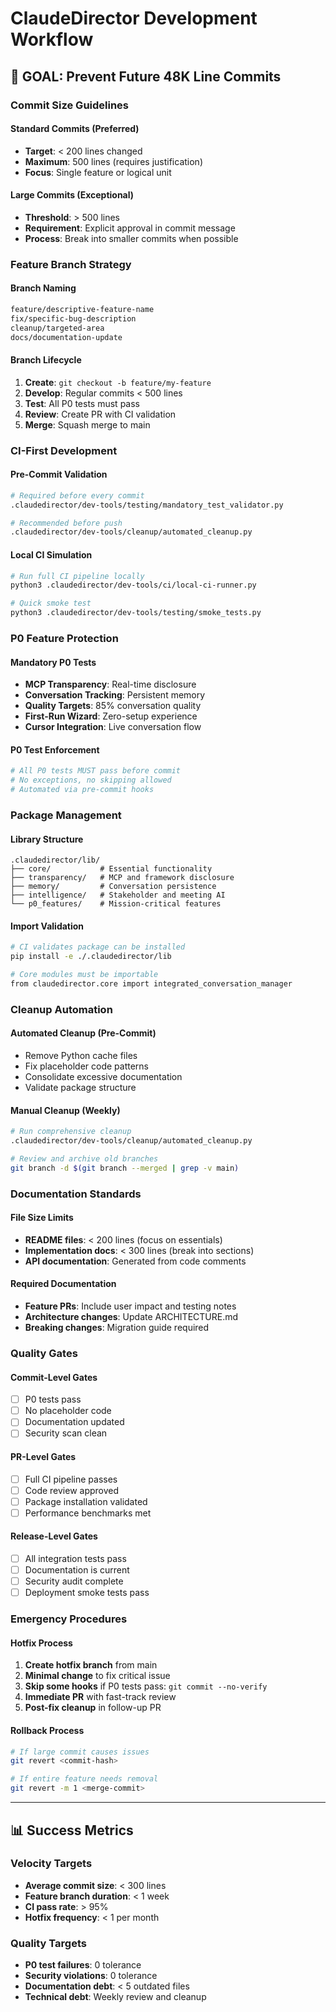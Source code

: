 # ClaudeDirector Development Workflow

## 🎯 **GOAL: Prevent Future 48K Line Commits**

### **Commit Size Guidelines**

#### **Standard Commits (Preferred)**
- **Target**: < 200 lines changed
- **Maximum**: 500 lines (requires justification)
- **Focus**: Single feature or logical unit

#### **Large Commits (Exceptional)**
- **Threshold**: > 500 lines
- **Requirement**: Explicit approval in commit message
- **Process**: Break into smaller commits when possible

### **Feature Branch Strategy**

#### **Branch Naming**
```bash
feature/descriptive-feature-name
fix/specific-bug-description
cleanup/targeted-area
docs/documentation-update
```

#### **Branch Lifecycle**
1. **Create**: `git checkout -b feature/my-feature`
2. **Develop**: Regular commits < 500 lines
3. **Test**: All P0 tests must pass
4. **Review**: Create PR with CI validation
5. **Merge**: Squash merge to main

### **CI-First Development**

#### **Pre-Commit Validation**
```bash
# Required before every commit
.claudedirector/dev-tools/testing/mandatory_test_validator.py

# Recommended before push
.claudedirector/dev-tools/cleanup/automated_cleanup.py
```

#### **Local CI Simulation**
```bash
# Run full CI pipeline locally
python3 .claudedirector/dev-tools/ci/local-ci-runner.py

# Quick smoke test
python3 .claudedirector/dev-tools/testing/smoke_tests.py
```

### **P0 Feature Protection**

#### **Mandatory P0 Tests**
- **MCP Transparency**: Real-time disclosure
- **Conversation Tracking**: Persistent memory
- **Quality Targets**: 85% conversation quality
- **First-Run Wizard**: Zero-setup experience
- **Cursor Integration**: Live conversation flow

#### **P0 Test Enforcement**
```bash
# All P0 tests MUST pass before commit
# No exceptions, no skipping allowed
# Automated via pre-commit hooks
```

### **Package Management**

#### **Library Structure**
```
.claudedirector/lib/
├── core/           # Essential functionality
├── transparency/   # MCP and framework disclosure
├── memory/         # Conversation persistence
├── intelligence/   # Stakeholder and meeting AI
└── p0_features/    # Mission-critical features
```

#### **Import Validation**
```bash
# CI validates package can be installed
pip install -e ./.claudedirector/lib

# Core modules must be importable
from claudedirector.core import integrated_conversation_manager
```

### **Cleanup Automation**

#### **Automated Cleanup (Pre-Commit)**
- Remove Python cache files
- Fix placeholder code patterns
- Consolidate excessive documentation
- Validate package structure

#### **Manual Cleanup (Weekly)**
```bash
# Run comprehensive cleanup
.claudedirector/dev-tools/cleanup/automated_cleanup.py

# Review and archive old branches
git branch -d $(git branch --merged | grep -v main)
```

### **Documentation Standards**

#### **File Size Limits**
- **README files**: < 200 lines (focus on essentials)
- **Implementation docs**: < 300 lines (break into sections)
- **API documentation**: Generated from code comments

#### **Required Documentation**
- **Feature PRs**: Include user impact and testing notes
- **Architecture changes**: Update ARCHITECTURE.md
- **Breaking changes**: Migration guide required

### **Quality Gates**

#### **Commit-Level Gates**
- [ ] P0 tests pass
- [ ] No placeholder code
- [ ] Documentation updated
- [ ] Security scan clean

#### **PR-Level Gates**
- [ ] Full CI pipeline passes
- [ ] Code review approved
- [ ] Package installation validated
- [ ] Performance benchmarks met

#### **Release-Level Gates**
- [ ] All integration tests pass
- [ ] Documentation is current
- [ ] Security audit complete
- [ ] Deployment smoke tests pass

### **Emergency Procedures**

#### **Hotfix Process**
1. **Create hotfix branch** from main
2. **Minimal change** to fix critical issue
3. **Skip some hooks** if P0 tests pass: `git commit --no-verify`
4. **Immediate PR** with fast-track review
5. **Post-fix cleanup** in follow-up PR

#### **Rollback Process**
```bash
# If large commit causes issues
git revert <commit-hash>

# If entire feature needs removal
git revert -m 1 <merge-commit>
```

---

## **📊 Success Metrics**

### **Velocity Targets**
- **Average commit size**: < 300 lines
- **Feature branch duration**: < 1 week
- **CI pass rate**: > 95%
- **Hotfix frequency**: < 1 per month

### **Quality Targets**
- **P0 test failures**: 0 tolerance
- **Security violations**: 0 tolerance
- **Documentation debt**: < 5 outdated files
- **Technical debt**: Weekly review and cleanup
